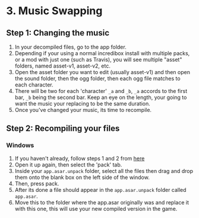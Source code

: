 # 3. Music Swapping
## Step 1: Changing the music
1. In your decompiled files, go to the app folder.
2. Depending if your using a normal incredibox install with multiple packs, or a mod with just one (such as Travis), you will see multiple "asset" folders, named asset-v1, asset-v2, etc.
3. Open the asset folder you want to edit (usually asset-v1) and then open the sound folder, then the ogg folder, then each ogg file matches to each character.
4. There will be two for each 'character' `_a` and `_b`, `_a` accords to the first bar, `_b` being the second bar. Keep an eye on the length, your going to want the music your replacing to be the same duration.
5. Once you've changed your music, its time to recompile.

## Step 2: Recompiling your files
### Windows
1. If you haven't already, follow steps 1 and 2 from [here](https://github.com/sealldeveloper/incredibox-modding-docs/tree/main/1.%20Decompilation#step-2-the-slightly-harder-part)
2. Open it up again, then select the 'pack' tab.
3. Inside your `app.asar.unpack` folder, select all the files then drag and drop them onto the blank box on the left side of the window.
4. Then, press pack.
5. After its done a file should appear in the `app.asar.unpack` folder called `app.asar`.
6. Move this to the folder where the app.asar originally was and replace it with this one, this will use your new compiled version in the game.
